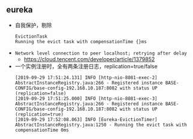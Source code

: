 ## eureka
- 自我保护，剔除
    ```
    EvictionTask
    Running the evict task with compensationTime {}ms
    ```
- `Network level connection to peer localhost; retrying after delay`
  - https://cloud.tencent.com/developer/article/1379852
- 一个实例注册时，全有两条注册日志，replication=true/false
  ```
  [2019-09-29 17:51:24.131] INFO [http-nio-8081-exec-2] AbstractInstanceRegistry.java:266 - Registered instance BASE-CONFIG/base-config-192.168.10.187:8082 with status UP (replication=false)
  [2019-09-29 17:51:25.000] INFO [http-nio-8081-exec-3] AbstractInstanceRegistry.java:266 - Registered instance BASE-CONFIG/base-config-192.168.10.187:8082 with status UP (replication=true)
  [2019-09-29 17:52:08.063] INFO [Eureka-EvictionTimer] AbstractInstanceRegistry.java:1250 - Running the evict task with compensationTime 0ms
    ```
